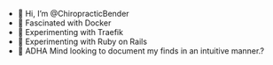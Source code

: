 - 👋 Hi, I’m @ChiropracticBender
- 🐋 Fascinated with Docker
- 🚦 Experimenting with Traefik 
- 💎 Experimenting with Ruby on Rails
- 🧠 ADHA Mind looking to document my finds in an intuitive manner.?
